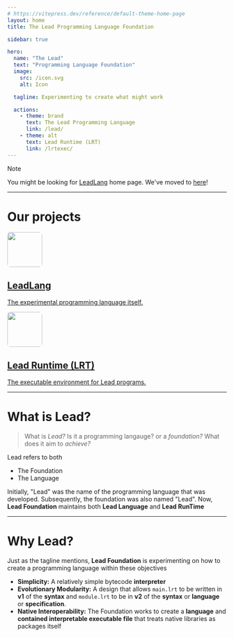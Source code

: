 ```yaml
---
# https://vitepress.dev/reference/default-theme-home-page
layout: home
title: The Lead Programming Language Foundation

sidebar: true

hero:
  name: "The Lead"
  text: "Programming Language Foundation"
  image:
    src: /icon.svg
    alt: Icon

  tagline: Experimenting to create what might work

  actions:
    - theme: brand
      text: The Lead Programming Language
      link: /lead/
    - theme: alt
      text: Lead Runtime (LRT)
      link: /lrtexec/
---
```


> [!NOTE]
> You might be looking for [LeadLang](/lead/) home page. We've moved to [here](/lead/)!

---

<style module>
  .projects {
    width: 100%;
    display: flex;
    flex-direction: column;
  }

  .mx {
    margin-left: auto;
    margin-right: auto;
  }

  .proj {
    width: 100%;
    height: 100%;
    gap: 2rem;
    display: flex;
    flex-direction: column;
    margin-top: 1rem;
    margin-bottom: 1rem;
    align-items: center;
  }

  @media (min-width: 786px) {
    .proj {
      flex-direction: row;
      justify-content: center;
    }
  }

    /* New styles for the project cards/buttons */
  .project-card {
    background-color: var(--vp-c-bg-soft); /* Use VitePress theme background for cards */
    border-radius: 8px; /* Rounded corners */
    padding: 2rem;
    text-align: center;
    transition: background-color 0.3s ease, border-color 0.3s ease;
    border: 1px solid var(--vp-c-border); /* A subtle border */
    display: flex; /* Use flexbox for content alignment inside card */
    flex-direction: column;
    justify-content: center; /* Center content vertically */
    align-items: center; /* Center content horizontally */
    
    min-height: 120px; /* Ensure a minimum height for uniformity */
    text-decoration: none !important; /* Remove underline from link */
    color: var(--vp-c-text-1); /* Use primary text color */
    flex: 1; /* Allow cards to grow and shrink in flex container */
    max-width: 400px; /* Max width for individual cards */
  }

  .project-card:hover {
    background-color: var(--vp-c-bg-mute); /* Lighter background on hover */
    border-color: var(--vp-c-brand-1); /* Brand color border on hover */
    cursor: pointer;
  }

  .project-card h2 {
    font-size: 1.5rem;
    font-weight: 600;
    margin-bottom: 0.5rem;
    color: var(--vp-c-text-1);
  }

  .project-card p {
    font-size: 1rem;
    color: var(--vp-c-text-2); /* Secondary text color */
  }
</style>

<div :class="$style.projects">
  <h1 :class="$style.mx">Our projects</h1>

  <div :class="$style.proj">
    <a href="/lead/" :class="$style['project-card']">
      <img src="/icon.svg" style="border-radius:7px;height:5rem;" />
      <h2>LeadLang</h2>
      <p>The experimental programming language itself.</p>
    </a>
    <a href="/lrtexec/" :class="$style['project-card']">
      <img src="/icon.svg" style="border-radius:7px;height:5rem;" />
      <h2><strong>L</strong>ead <strong>R</strong>un<strong>t</strong>ime (LRT)</h2>
      <p>The executable environment for Lead programs.</p>
    </a>

  </div>
</div>

---

# What is Lead?

> What is _Lead?_ Is it a programming langauge? or a _foundation?_ What does it aim to _achieve?_

Lead refers to both

- The Foundation
- The Language

Initially, "Lead" was the name of the programming language that was developed. Subsequently, the foundation was also named "Lead". Now, **Lead Foundation** maintains both **Lead Language** and **Lead RunTime**

---

# Why Lead?

Just as the tagline mentions, **Lead Foundation** is experimenting on how to create a programming language within these objectives

- **Simplicity:** A relatively simple bytecode **interpreter**
- **Evolutionary Modularity:** A design that allows `main.lrt` to be written in **v1** of the **syntax** and `module.lrt` to be in **v2** of the **syntax** or **language** or **specification**.
- **Native Interoperability:** The Foundation works to create a **language** and **contained interpretable executable file** that treats native libraries as packages itself
